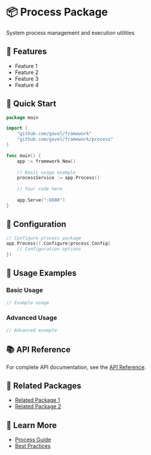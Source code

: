 # 📦 Process Package

System process management and execution utilities

## 🌟 Features

- Feature 1
- Feature 2
- Feature 3
- Feature 4

## 🚀 Quick Start

```go
package main

import (
    "github.com/govel/framework"
    "github.com/govel/framework/process"
)

func main() {
    app := framework.New()
    
    // Basic usage example
    processService := app.Process()
    
    // Your code here
    
    app.Serve(":8080")
}
```

## 📖 Configuration

```go
// Configure process package
app.Process().Configure(process.Config{
    // Configuration options
})
```

## 🔧 Usage Examples

### Basic Usage

```go
// Example usage
```

### Advanced Usage

```go
// Advanced example
```

## 📚 API Reference

For complete API documentation, see the [API Reference](../../api-reference/process.md).

## 🔗 Related Packages

- [Related Package 1](../package1/README.md)
- [Related Package 2](../package2/README.md)

## 📖 Learn More

- [Process Guide](guide.md)
- [Best Practices](best-practices.md)
